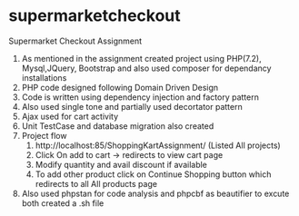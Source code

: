 # supermarketcheckout
Supermarket Checkout Assignment


1. As mentioned in the assignment created project using PHP(7.2), Mysql,JQuery, Bootstrap and also used composer for dependancy installations
2. PHP code designed following Domain Driven Design 
3. Code is written using dependency injection and factory pattern 
4. Also used single tone and partially used decortator pattern 
5. Ajax used for cart activity
6. Unit TestCase and database migration also created 
7. Project flow 
    1. http://localhost:85/ShoppingKartAssignment/ (Listed All projects)
    2. Click On add to cart -> redirects to view cart page 
    3. Modify quantity and avail discount if available 
    4. To add other product click on Continue Shopping button which redirects to all All products page 
8. Also used phpstan for code analysis and phpcbf as beautifier to excute both created a .sh file 
  
